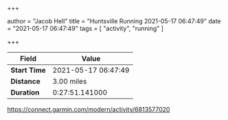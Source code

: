 +++

author = "Jacob Hell"
title = "Huntsville Running 2021-05-17 06:47:49"
date = "2021-05-17 06:47:49"
tags = [
    "activity", "running"
]

+++

<!--more-->

|Field  |Value  |
|--- | --- |
|**Start Time**|2021-05-17 06:47:49|
|**Distance**|3.00 miles|
|**Duration**|0:27:51.141000|

https://connect.garmin.com/modern/activity/6813577020